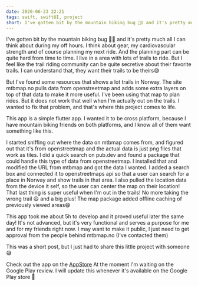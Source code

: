 ```yaml
---
date: 2020-06-23 22:21
tags: swift, swiftUI, project
short: I've gotten bit by the mountain biking bug 🚵‍♀️ and it's pretty much all I can think about during my off hours. I think about gear, my cardiovascular strength and of course planning my next ride. And the planning part can be quite hard from time to time. I live in a area with lots of trails to ride. But I feel like the trail riding community can be quite secretive about their favorite trails. I can understand that, they want their trails to be theirs😅
---
```


I've gotten bit by the mountain biking bug 🚵‍♀️ and it's pretty much all I can think about during my off hours. I think about gear, my cardiovascular strength and of course planning my next ride. And the planning part can be quite hard from time to time. I live in a area with lots of trails to ride. But I feel like the trail riding community can be quite secretive about their favorite trails. I can understand that, they want their trails to be theirs😅

But I've found some resources that shows a lot trails in Norway. The site mtbmap.no pulls data from openstreetmap and adds some extra layers on top of that data to make it more useful. I've been using that map to plan rides. But it does not work that well when I'm actually out on the trails. I wanted to fix that problem, and that's where this project comes to life.

This app is a simple flutter app. I wanted it to be cross platform, because I have mountain biking friends on both platforms, and I know all of them want something like this.

I started sniffing out where the data on mtbmap comes from, and figured out that it's from openstreetmap and the actual data is just png files that work as tiles. I did a quick search on pub.dev and found a package that could handle this type of data from openstreetmap. I installed that and modified the URL from mtbmap and got the data I wanted. I added a search box and connected it to openstreetmaps api so that a user can search for a place in Norway and show trails in that area. I also pulled the location data from the device it self, so the user can center the map on their location! That last thing is super useful when I'm out in the trails! No more taking the wrong trail 😃 and a big plus! The map package added offline caching of previously viewed areas😄

This app took me about 5h to develop and it proved useful later the same day! It's not advanced, but it's very functional and serves a purpose for me and for my friends right now. I may want to make it public, I just need to get approval from the people behind mtbmap.no (I've contacted them)

This was a short post, but I just had to share this little project with someone 😅

Check out the app on the [AppStore](https://apps.apple.com/no/app/mtbmap-norge/id1519387034?l=nb)
    At the moment I'm waiting on the Google Play review. I will update this whenever it's available on the Google Play store 👀
